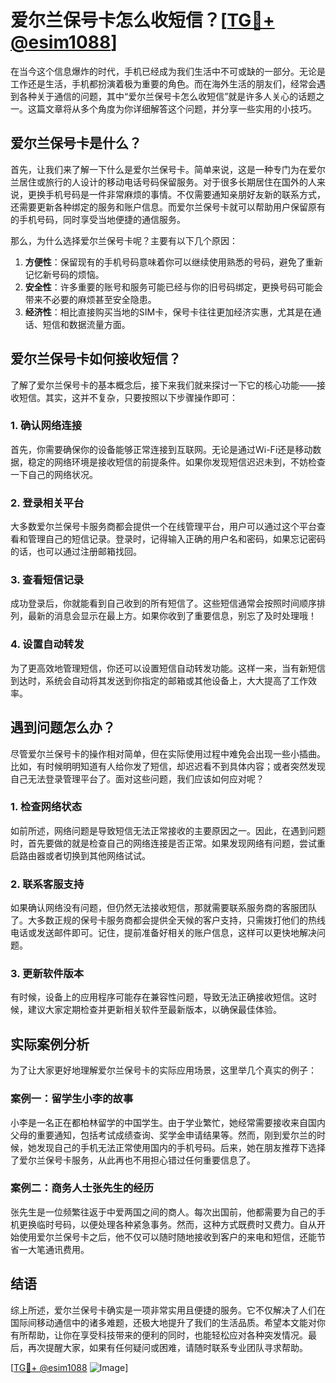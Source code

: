 # 爱尔兰保号卡怎么收短信？[[TG💪+ @esim1088](https://t.me/s/esim1088)]

在当今这个信息爆炸的时代，手机已经成为我们生活中不可或缺的一部分。无论是工作还是生活，手机都扮演着极为重要的角色。而在海外生活的朋友们，经常会遇到各种关于通信的问题，其中“爱尔兰保号卡怎么收短信”就是许多人关心的话题之一。这篇文章将从多个角度为你详细解答这个问题，并分享一些实用的小技巧。

## 爱尔兰保号卡是什么？

首先，让我们来了解一下什么是爱尔兰保号卡。简单来说，这是一种专门为在爱尔兰居住或旅行的人设计的移动电话号码保留服务。对于很多长期居住在国外的人来说，更换手机号码是一件非常麻烦的事情。不仅需要通知亲朋好友新的联系方式，还需要更新各种绑定的服务和账户信息。而爱尔兰保号卡就可以帮助用户保留原有的手机号码，同时享受当地便捷的通信服务。

那么，为什么选择爱尔兰保号卡呢？主要有以下几个原因：

1. **方便性**：保留现有的手机号码意味着你可以继续使用熟悉的号码，避免了重新记忆新号码的烦恼。
2. **安全性**：许多重要的账号和服务可能已经与你的旧号码绑定，更换号码可能会带来不必要的麻烦甚至安全隐患。
3. **经济性**：相比直接购买当地的SIM卡，保号卡往往更加经济实惠，尤其是在通话、短信和数据流量方面。

## 爱尔兰保号卡如何接收短信？

了解了爱尔兰保号卡的基本概念后，接下来我们就来探讨一下它的核心功能——接收短信。其实，这并不复杂，只要按照以下步骤操作即可：

### 1. 确认网络连接

首先，你需要确保你的设备能够正常连接到互联网。无论是通过Wi-Fi还是移动数据，稳定的网络环境是接收短信的前提条件。如果你发现短信迟迟未到，不妨检查一下自己的网络状况。

### 2. 登录相关平台

大多数爱尔兰保号卡服务商都会提供一个在线管理平台，用户可以通过这个平台查看和管理自己的短信记录。登录时，记得输入正确的用户名和密码，如果忘记密码的话，也可以通过注册邮箱找回。

### 3. 查看短信记录

成功登录后，你就能看到自己收到的所有短信了。这些短信通常会按照时间顺序排列，最新的消息会显示在最上方。如果你收到了重要信息，别忘了及时处理哦！

### 4. 设置自动转发

为了更高效地管理短信，你还可以设置短信自动转发功能。这样一来，当有新短信到达时，系统会自动将其发送到你指定的邮箱或其他设备上，大大提高了工作效率。

## 遇到问题怎么办？

尽管爱尔兰保号卡的操作相对简单，但在实际使用过程中难免会出现一些小插曲。比如，有时候明明知道有人给你发了短信，却迟迟看不到具体内容；或者突然发现自己无法登录管理平台了。面对这些问题，我们应该如何应对呢？

### 1. 检查网络状态

如前所述，网络问题是导致短信无法正常接收的主要原因之一。因此，在遇到问题时，首先要做的就是检查自己的网络连接是否正常。如果发现网络有问题，尝试重启路由器或者切换到其他网络试试。

### 2. 联系客服支持

如果确认网络没有问题，但仍然无法接收短信，那就需要联系服务商的客服团队了。大多数正规的保号卡服务商都会提供全天候的客户支持，只需拨打他们的热线电话或发送邮件即可。记住，提前准备好相关的账户信息，这样可以更快地解决问题。

### 3. 更新软件版本

有时候，设备上的应用程序可能存在兼容性问题，导致无法正确接收短信。这时候，建议大家定期检查并更新相关软件至最新版本，以确保最佳体验。

## 实际案例分析

为了让大家更好地理解爱尔兰保号卡的实际应用场景，这里举几个真实的例子：

### 案例一：留学生小李的故事

小李是一名正在都柏林留学的中国学生。由于学业繁忙，她经常需要接收来自国内父母的重要通知，包括考试成绩查询、奖学金申请结果等。然而，刚到爱尔兰的时候，她发现自己的手机无法正常使用国内的手机号码。后来，她在朋友推荐下选择了爱尔兰保号卡服务，从此再也不用担心错过任何重要信息了。

### 案例二：商务人士张先生的经历

张先生是一位频繁往返于中爱两国之间的商人。每次出国前，他都需要为自己的手机更换临时号码，以便处理各种紧急事务。然而，这种方式既费时又费力。自从开始使用爱尔兰保号卡之后，他不仅可以随时随地接收到客户的来电和短信，还能节省一大笔通讯费用。

## 结语

综上所述，爱尔兰保号卡确实是一项非常实用且便捷的服务。它不仅解决了人们在国际间移动通信中的诸多难题，还极大地提升了我们的生活品质。希望本文能对你有所帮助，让你在享受科技带来的便利的同时，也能轻松应对各种突发情况。最后，再次提醒大家，如果有任何疑问或困难，请随时联系专业团队寻求帮助。

[[TG💪+ @esim1088](https://t.me/s/esim1088) ![Image](https://i.postimg.cc/4NQfJmqS/Snipaste-2025-05-13-00-14-12.png)]